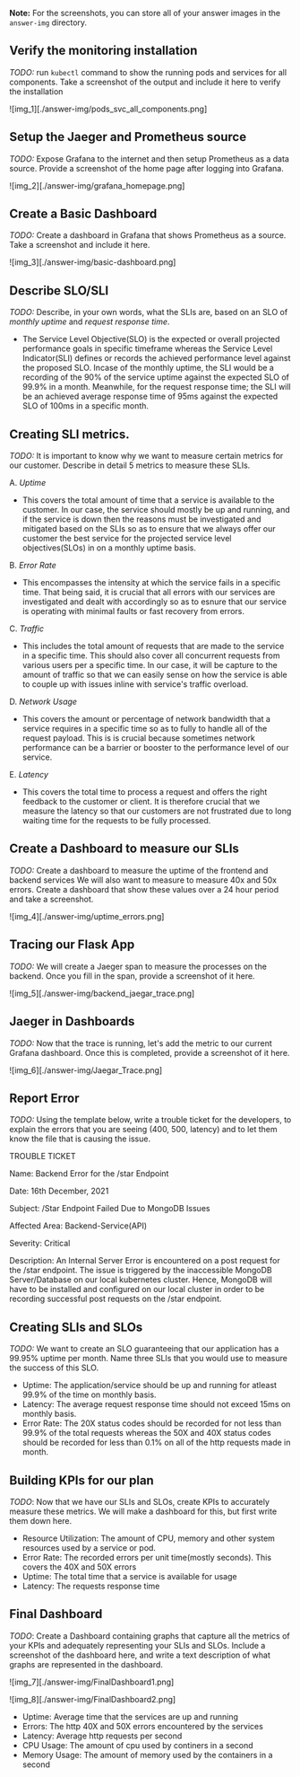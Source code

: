 **Note:** For the screenshots, you can store all of your answer images in the `answer-img` directory.

## Verify the monitoring installation

*TODO:* run `kubectl` command to show the running pods and services for all components. Take a screenshot of the output and include it here to verify the installation

![img_1][./answer-img/pods_svc_all_components.png]

## Setup the Jaeger and Prometheus source
*TODO:* Expose Grafana to the internet and then setup Prometheus as a data source. Provide a screenshot of the home page after logging into Grafana.

![img_2][./answer-img/grafana_homepage.png]

## Create a Basic Dashboard
*TODO:* Create a dashboard in Grafana that shows Prometheus as a source. Take a screenshot and include it here.

![img_3][./answer-img/basic-dashboard.png]

## Describe SLO/SLI
*TODO:* Describe, in your own words, what the SLIs are, based on an SLO of *monthly uptime* and *request response time*.

- The Service Level Objective(SLO) is the expected or overall projected performance goals in specific timeframe whereas the Service Level Indicator(SLI) defines or records the achieved performance level against the proposed SLO. Incase of the monthly uptime, the SLI would be a recording of the 90% of the service uptime against the expected SLO of 99.9% in a month. Meanwhile, for the request response time; the SLI will be an achieved average response time of 95ms against the expected SLO of 100ms in a specific month.
 
## Creating SLI metrics.
*TODO:* It is important to know why we want to measure certain metrics for our customer. Describe in detail 5 metrics to measure these SLIs. 

A. *Uptime*
- This covers the total amount of time that a service is available to the customer. In our case, the service should mostly be up and running, and if the service is down then the reasons must be investigated and mitigated based on the SLIs so as to ensure that we always offer our customer the best service for the projected service level objectives(SLOs) in on a monthly uptime basis.

B. *Error Rate*
- This encompasses the intensity at which the service fails in a specific time. That being said, it is crucial that all errors with  our services are investigated and dealt with accordingly so as to esnure that our service is operating with minimal faults or fast recovery from errors.

C. *Traffic*
- This includes the total amount of requests that are made to the service in a specific time. This should also cover all concurrent requests from various users per a specific time. In our case, it will be capture to the amount of traffic so that we can easily sense on how the service is able to couple up with issues inline with service's traffic overload.

D. *Network Usage*
- This covers the amount or percentage of network bandwidth that a service requires in a specific time so as to fully to handle all of the request payload. This is is crucial because sometimes network performance can be a barrier or booster to the performance level of our service.

E. *Latency*
- This covers the total time to process a request and offers the right feedback to the customer or client. It is therefore crucial that we measure the latency so that our customers are not frustrated due to long waiting time for the requests to be fully processed.

## Create a Dashboard to measure our SLIs
*TODO:* Create a dashboard to measure the uptime of the frontend and backend services We will also want to measure to measure 40x and 50x errors. Create a dashboard that show these values over a 24 hour period and take a screenshot.

![img_4][./answer-img/uptime_errors.png]

## Tracing our Flask App
*TODO:*  We will create a Jaeger span to measure the processes on the backend. Once you fill in the span, provide a screenshot of it here.

![img_5][./answer-img/backend_jaegar_trace.png]

## Jaeger in Dashboards
*TODO:* Now that the trace is running, let's add the metric to our current Grafana dashboard. Once this is completed, provide a screenshot of it here.

![img_6][./answer-img/Jaegar_Trace.png]

## Report Error
*TODO:* Using the template below, write a trouble ticket for the developers, to explain the errors that you are seeing (400, 500, latency) and to let them know the file that is causing the issue.

TROUBLE TICKET

Name: Backend Error for the /star Endpoint

Date: 16th December, 2021

Subject: /Star Endpoint Failed Due to MongoDB Issues

Affected Area: Backend-Service(API)

Severity: Critical

Description: An Internal Server Error is encountered on a post request for the /star endpoint. The issue is triggered by the inaccessible MongoDB Server/Database on our local kubernetes cluster. Hence, MongoDB will have to be installed and configured on our local cluster in order to be recording successful post requests on the /star endpoint.


## Creating SLIs and SLOs
*TODO:* We want to create an SLO guaranteeing that our application has a 99.95% uptime per month. Name three SLIs that you would use to measure the success of this SLO.

- Uptime: The application/service should be up and running for atleast 99.9% of the time on monthly basis.
- Latency: The average request response time should not exceed 15ms on monthly basis.
- Error Rate: The 20X status codes should be recorded for not less than 99.9% of the total requests whereas the 50X and 40X status codes should be recorded for less than 0.1% on all of the http requests made in month.

## Building KPIs for our plan
*TODO*: Now that we have our SLIs and SLOs, create KPIs to accurately measure these metrics. We will make a dashboard for this, but first write them down here.

- Resource Utilization: The amount of CPU, memory and other system resources used by a service or pod.
- Error Rate: The recorded errors per unit time(mostly seconds). This covers the 40X and 50X errors
- Uptime: The total time that a service is available for usage
- Latency: The requests response time

## Final Dashboard
*TODO*: Create a Dashboard containing graphs that capture all the metrics of your KPIs and adequately representing your SLIs and SLOs. Include a screenshot of the dashboard here, and write a text description of what graphs are represented in the dashboard.  

![img_7][./answer-img/FinalDashboard1.png]

![img_8][./answer-img/FinalDashboard2.png]

- Uptime: Average time that the services are up and running 
- Errors: The http 40X and 50X errors encountered by the services
- Latency: Average http requests per second
- CPU Usage: The amount of cpu used by continers in a second
- Memory Usage: The amount of memory used by the containers in a second


